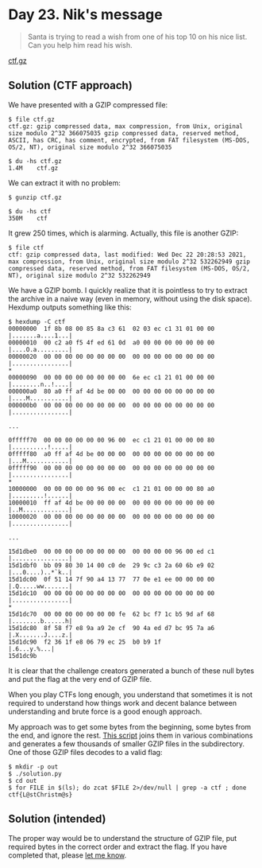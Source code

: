 # Day 23. Nik's message

> Santa is trying to read a wish from one of his top 10 on his nice list. Can you help him read his wish.

[ctf.gz](./ctf.gz)

## Solution (CTF approach)

We have presented with a GZIP compressed file:

```
$ file ctf.gz 
ctf.gz: gzip compressed data, max compression, from Unix, original size modulo 2^32 366075035 gzip compressed data, reserved method, ASCII, has CRC, has comment, encrypted, from FAT filesystem (MS-DOS, OS/2, NT), original size modulo 2^32 366075035

$ du -hs ctf.gz 
1.4M	ctf.gz
```

We can extract it with no problem:

```
$ gunzip ctf.gz

$ du -hs ctf
350M	ctf
```

It grew 250 times, which is alarming. Actually, this file is another GZIP:

```
$ file ctf 
ctf: gzip compressed data, last modified: Wed Dec 22 20:28:53 2021, max compression, from Unix, original size modulo 2^32 532262949 gzip compressed data, reserved method, from FAT filesystem (MS-DOS, OS/2, NT), original size modulo 2^32 532262949
```

We have a GZIP bomb. I quickly realize that it is pointless to try to extract the archive in a naive way (even in memory, without using the disk space). Hexdump outputs something like this:

```
$ hexdump -C ctf
00000000  1f 8b 08 00 85 8a c3 61  02 03 ec c1 31 01 00 00  |.......a....1...|
00000010  00 c2 a0 f5 4f ed 61 0d  a0 00 00 00 00 00 00 00  |....O.a.........|
00000020  00 00 00 00 00 00 00 00  00 00 00 00 00 00 00 00  |................|
*
00000090  00 00 00 00 00 00 00 00  6e ec c1 21 01 00 00 00  |........n..!....|
000000a0  80 a0 ff af 4d be 00 00  00 00 00 00 00 00 00 00  |....M...........|
000000b0  00 00 00 00 00 00 00 00  00 00 00 00 00 00 00 00  |................|

...

0fffff70  00 00 00 00 00 00 96 00  ec c1 21 01 00 00 00 80  |..........!.....|
0fffff80  a0 ff af 4d be 00 00 00  00 00 00 00 00 00 00 00  |...M............|
0fffff90  00 00 00 00 00 00 00 00  00 00 00 00 00 00 00 00  |................|
*
10000000  00 00 00 00 00 96 00 ec  c1 21 01 00 00 00 80 a0  |.........!......|
10000010  ff af 4d be 00 00 00 00  00 00 00 00 00 00 00 00  |..M.............|
10000020  00 00 00 00 00 00 00 00  00 00 00 00 00 00 00 00  |................|

...

15d1dbe0  00 00 00 00 00 00 00 00  00 00 00 00 96 00 ed c1  |................|
15d1dbf0  bb 09 80 30 14 00 c0 de  29 9c c3 2a 60 6b e9 02  |...0....)..*`k..|
15d1dc00  0f 51 14 7f 90 a4 13 77  77 0e e1 ee 00 00 00 00  |.Q.....ww.......|
15d1dc10  00 00 00 00 00 00 00 00  00 00 00 00 00 00 00 00  |................|
*
15d1dc70  00 00 00 00 00 00 00 fe  62 bc f7 1c b5 9d af 68  |........b......h|
15d1dc80  8f 58 f7 e8 9a a9 2e cf  90 4a ed d7 bc 95 7a a6  |.X.......J....z.|
15d1dc90  f2 36 1f e8 06 79 ec 25  b0 b9 1f                 |.6...y.%...|
15d1dc9b
```

It is clear that the challenge creators generated a bunch of these null bytes and put the flag at the very end of GZIP file.

When you play CTFs long enough, you understand that sometimes it is not required to understand how things work and decent balance between understanding and brute force is a good enough approach.

My approach was to get some bytes from the beginning, some bytes from the end, and ignore the rest. [This script](./solution.py) joins them in various combinations and generates a few thousands of smaller GZIP files in the subdirectory. One of those GZIP files decodes to a valid flag:

```
$ mkdir -p out
$ ./solution.py
$ cd out
$ for FILE in $(ls); do zcat $FILE 2>/dev/null | grep -a ctf ; done
ctf{L@stChristm@s}
```

## Solution (intended)

The proper way would be to understand the structure of GZIP file, put required bytes in the correct order and extract the flag. If you have completed that, please [let me know](https://twitter.com/oioki).
